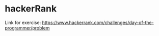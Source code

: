 # hackerRank
Link for exercise: https://www.hackerrank.com/challenges/day-of-the-programmer/problem
